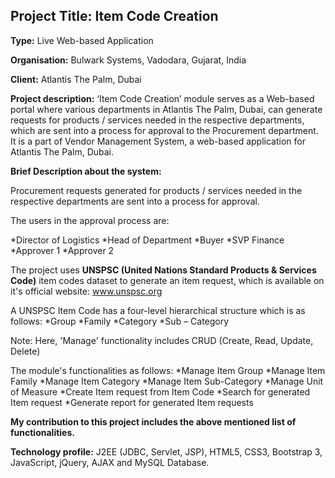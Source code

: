 ## Project Title: Item Code Creation

**Type:** Live Web-based Application

**Organisation:** Bulwark Systems, Vadodara, Gujarat, India

**Client:** Atlantis The Palm, Dubai

**Project description:** ‘Item Code Creation’ module serves as a Web-based portal where various departments in Atlantis The Palm, Dubai, can generate requests for products / services needed in the respective departments, which are sent into a process for approval to the Procurement department.
It is a part of Vendor Management System, a web-based application for Atlantis The Palm, Dubai.

**Brief Description about the system:**

Procurement requests generated for products / services needed in the respective departments are sent into a process for approval.

The users in the approval process are:

*Director of Logistics
*Head of Department
*Buyer
*SVP Finance
*Approver 1
*Approver 2

The project uses **UNSPSC (United Nations Standard Products & Services Code)** item codes dataset to generate an item request, which is available on it's official website: www.unspsc.org

A UNSPSC Item Code has a four-level hierarchical structure which is as follows: 
*Group
*Family
*Category
*Sub – Category

Note: Here, 'Manage' functionality includes CRUD (Create, Read, Update, Delete)

The module's functionalities as follows:
*Manage Item Group
*Manage Item Family
*Manage Item Category
*Manage Item Sub-Category
*Manage Unit of Measure
*Create Item request from Item Code
*Search for generated Item request
*Generate report for generated Item requests

**My contribution to this project includes the above mentioned list of functionalities.**

**Technology profile:** J2EE (JDBC, Servlet, JSP), HTML5, CSS3, Bootstrap 3, JavaScript, jQuery, AJAX and MySQL Database.